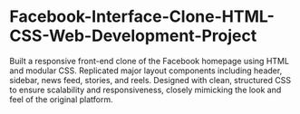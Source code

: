 # Facebook-Interface-Clone-HTML-CSS-Web-Development-Project
Built a responsive front-end clone of the Facebook homepage using HTML and modular CSS. Replicated major layout components including header, sidebar, news feed, stories, and reels. Designed with clean, structured CSS to ensure scalability and responsiveness, closely mimicking the look and feel of the original platform.
